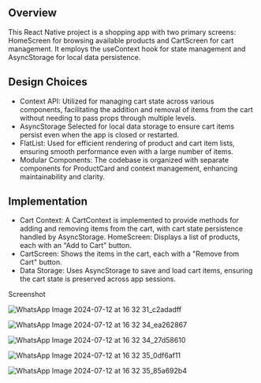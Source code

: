 ## Overview
This React Native project is a shopping app with two primary screens: HomeScreen for browsing available products and CartScreen for cart management. It employs the useContext hook for state management and AsyncStorage for local data persistence.

## Design Choices
* Context API: Utilized for managing cart state across various components, facilitating the addition and removal of items from the cart without needing to pass props through multiple levels.
* AsyncStorage Selected for local data storage to ensure cart items persist even when the app is closed or restarted.
* FlatList: Used for efficient rendering of product and cart item lists, ensuring smooth performance even with a large number of items.
* Modular Components: The codebase is organized with separate components for ProductCard and context management, enhancing maintainability and clarity.

## Implementation
* Cart Context: A CartContext is implemented to provide methods for adding and removing items from the cart, with cart state persistence handled by AsyncStorage.
  HomeScreen: Displays a list of products, each with an "Add to Cart" button.
* CartScreen: Shows the items in the cart, each with a "Remove from Cart" button.
* Data Storage: Uses AsyncStorage to save and load cart items, ensuring the cart state is preserved across app sessions.

Screenshot


![WhatsApp Image 2024-07-12 at 16 32 31_c2adadff](https://github.com/user-attachments/assets/a4c95adf-d12d-40d9-9cf0-44bbe7bcc63c)


![WhatsApp Image 2024-07-12 at 16 32 34_ea262867](https://github.com/user-attachments/assets/9e336e4c-9d35-41b9-9418-6825c9caf187)


![WhatsApp Image 2024-07-12 at 16 32 34_27d58610](https://github.com/user-attachments/assets/6c008fbd-4abf-49f7-8cb5-28c8b42f9ac0)


![WhatsApp Image 2024-07-12 at 16 32 35_0df6af11](https://github.com/user-attachments/assets/49a1b415-a8a7-4ab1-af36-2060ba8721b8)


![WhatsApp Image 2024-07-12 at 16 32 35_85a692b4](https://github.com/user-attachments/assets/705d9dfb-5d4f-45a5-8749-a8822fe337e2)





